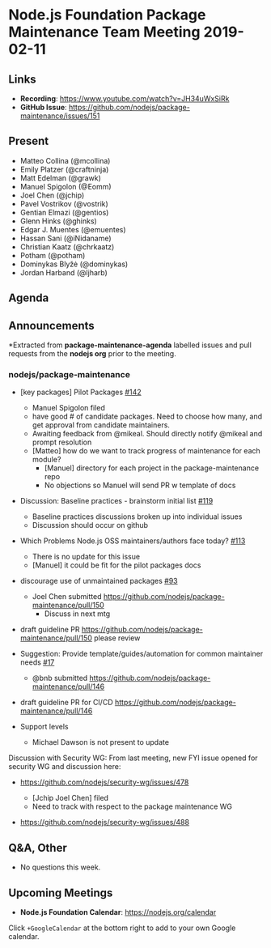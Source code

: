# Node.js Foundation Package Maintenance Team Meeting 2019-02-11

## Links

* **Recording**: https://www.youtube.com/watch?v=JH34uWxSiRk
* **GitHub Issue**: https://github.com/nodejs/package-maintenance/issues/151

## Present

* Matteo Collina (@mcollina)
* Emily Platzer (@craftninja)
* Matt Edelman (@grawk)
* Manuel Spigolon (@Eomm)
* Joel Chen (@jchip)
* Pavel Vostrikov (@vostrik)
* Gentian Elmazi (@gentios)
* Glenn Hinks (@ghinks)
* Edgar J. Muentes (@emuentes)
* Hassan Sani (@iNidaname)
* Christian Kaatz (@chrkaatz)
* Potham (@potham)
* Dominykas Blyžė (@dominykas)
* Jordan Harband (@ljharb)

 
## Agenda

## Announcements
 
*Extracted from **package-maintenance-agenda** labelled issues and pull requests from the **nodejs org** prior to the meeting.

### nodejs/package-maintenance

* \[key packages\] Pilot Packages [#142](https://github.com/nodejs/package-maintenance/issues/142)
  * Manuel Spigolon filed
  * have good # of candidate packages. Need to choose how many, and get approval from candidate maintainers. 
  * Awaiting feedback from @mikeal. Should directly notify @mikeal and prompt resolution
  * [Matteo] how do we want to track progress of maintenance for each module?
    * [Manuel] directory for each project in the package-maintenance repo
    * No objections so Manuel will send PR w template of docs

* Discussion: Baseline practices - brainstorm initial list [#119](https://github.com/nodejs/package-maintenance/issues/119)
  * Baseline practices discussions broken up into individual issues
  * Discussion should occur on github

* Which Problems Node.js OSS maintainers/authors face today? [#113](https://github.com/nodejs/package-maintenance/issues/113)
  * There is no update for this issue
  * [Manuel] it could be fit for the pilot packages docs

* discourage use of unmaintained packages [#93](https://github.com/nodejs/package-maintenance/issues/93)
  * Joel Chen submitted https://github.com/nodejs/package-maintenance/pull/150
    * Discuss in next mtg

* draft guideline PR https://github.com/nodejs/package-maintenance/pull/150 please review

* Suggestion: Provide template/guides/automation for common maintainer needs [#17](https://github.com/nodejs/package-maintenance/issues/17)
  * @bnb submitted https://github.com/nodejs/package-maintenance/pull/146

* draft guideline PR for CI/CD https://github.com/nodejs/package-maintenance/pull/146

* Support levels
  * Michael Dawson is not present to update


Discussion with Security WG: 
From last meeting, new FYI issue opened for security WG and discussion here:
* https://github.com/nodejs/security-wg/issues/478
  * [Jchip Joel Chen] filed
  * Need to track with respect to the package maintenance WG

* https://github.com/nodejs/security-wg/issues/488


## Q&A, Other

* No questions this week.

## Upcoming Meetings

* **Node.js Foundation Calendar**: https://nodejs.org/calendar

Click `+GoogleCalendar` at the bottom right to add to your own Google calendar.

